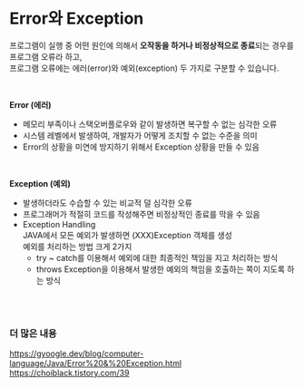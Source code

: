 # Error와 Exception

프로그램이 실행 중 어떤 원인에 의해서 **오작동을 하거나 비정상적으로 종료**되는 경우를 프로그램 오류라 하고,  
프로그램 오류에는 에러(error)와 예외(exception) 두 가지로 구분할 수 있습니다.

<br>

**Error (에러)**
- 메모리 부족이나 스택오버플로우와 같이 발생하면 복구할 수 없는 심각한 오류
- 시스템 레벨에서 발생하여, 개발자가 어떻게 조치할 수 없는 수준을 의미
- Error의 상황을 미연에 방지하기 위해서 Exception 상황을 만들 수 있음

<br>

**Exception (예외)**
- 발생하더라도 수습할 수 있는 비교적 덜 심각한 오류
- 프로그래머가 적절히 코드를 작성해주면 비정상적인 종료를 막을 수 있음
- Exception Handling  
  JAVA에서 모든 예외가 발생하면 (XXX)Exception 객체를 생성  
  예외를 처리하는 방법 크게 2가지
	- try ~ catch를 이용해서 예외에 대한 최종적인 책임을 지고 처리하는 방식
	- throws Exception을 이용해서 발생한 예외의 책임을 호출하는 쪽이 지도록 하는 방식

<br>
<br>

### 더 많은 내용
https://gyoogle.dev/blog/computer-language/Java/Error%20&%20Exception.html  
https://choiblack.tistory.com/39
